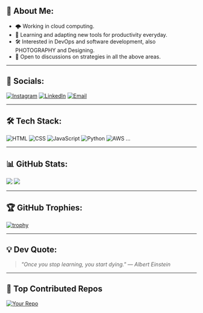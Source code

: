 <!-- About Section -->
## 👋 About Me:

- 🌩️ Working in cloud computing.  
- 🧠 Learning and adapting new tools for productivity everyday.  
- 🛠️ Interested in DevOps and software development, also PHOTOGRAPHY and Designing.  
- 🤝 Open to discussions on strategies in all the above areas.

---

## 🔗 Socials:
[![Instagram](https://img.shields.io/badge/Instagram-@yourhandle-red?style=for-the-badge&logo=instagram)](https://www.instagram.com/invisible_underscore/)
[![LinkedIn](https://img.shields.io/badge/LinkedIn-Connect-blue?style=for-the-badge&logo=linkedin)](https://linkedin.com/)
[![Email](https://img.shields.io/badge/Email-Mail-ff69b4?style=for-the-badge&logo=gmail)](mailto:you@example.com)

---

## 🛠️ Tech Stack:
![HTML](https://img.shields.io/badge/HTML5-E34F26?style=for-the-badge&logo=html5&logoColor=white)
![CSS](https://img.shields.io/badge/CSS3-1572B6?style=for-the-badge&logo=css3)
![JavaScript](https://img.shields.io/badge/JavaScript-F7DF1E?style=for-the-badge&logo=javascript)
![Python](https://img.shields.io/badge/Python-3776AB?style=for-the-badge&logo=python)
![AWS](https://img.shields.io/badge/AWS-232F3E?style=for-the-badge&logo=amazonaws)
...

---

## 📊 GitHub Stats:

![](https://github-readme-stats.vercel.app/api?username=yourusername&theme=dark&show_icons=true)
![](https://github-readme-streak-stats.herokuapp.com/?user=yourusername&theme=dark)

---

## 🏆 GitHub Trophies:
[![trophy](https://github-profile-trophy.vercel.app/?username=yourusername&theme=darkhub&margin-w=15)](https://github.com/ryo-ma/github-profile-trophy)

---

## 💡 Dev Quote:
> *"Once you stop learning, you start dying."* — *Albert Einstein*

---

## 📌 Top Contributed Repos
[![Your Repo](https://github-readme-stats.vercel.app/api/pin/?username=yourusername&repo=yourrepo&theme=dark)](https://github.com/yourusername/yourrepo)

